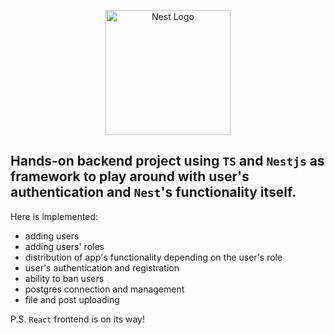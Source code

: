 <p align="center">
  <a href="http://nestjs.com/" target="blank"><img src="https://nestjs.com/img/logo-small.svg" width="200" alt="Nest Logo" /></a>
</p>

## Hands-on backend project using `TS` and `Nestjs` as framework to play around with user's authentication and `Nest`'s functionality itself.
Here is implemented:
- adding users
- adding users' roles
- distribution of app's functionality depending on the user's role
- user's authentication and registration
- ability to ban users
- postgres connection and management
- file and post uploading
  
P.S. `React` frontend is on its way!
  
